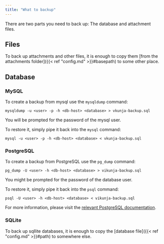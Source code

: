 ```yaml
---
title: "What to backup"
---
```


There are two parts you need to back up: The database and attachment files.

## Files

To back up attachments and other files, it is enough to copy them [from the attachments folder]({{< ref "config.md" >}}#basepath) to some other place.

## Database

### MySQL

To create a backup from mysql use the `mysqldump` command:

```
mysqldump -u <user> -p -h <db-host> <database> > vkunja-backup.sql
```

You will be prompted for the password of the mysql user.

To restore it, simply pipe it back into the `mysql` command:

```
mysql -u <user> -p -h <db-host> <database> < vkunja-backup.sql
```

### PostgreSQL

To create a backup from PostgreSQL use the `pg_dump` command:

```
pg_dump -U <user> -h <db-host> <database> > vikunja-backup.sql
```

You might be prompted for the password of the database user.

To restore it, simply pipe it back into the `psql` command:

```
psql -U <user> -h <db-host> <database> < vikunja-backup.sql
```

For more information, please visit the [relevant PostgreSQL documentation](https://www.postgresql.org/docs/12/backup-dump.html).

### SQLite

To back up sqllite databases, it is enough to copy the [database file]({{< ref "config.md" >}}#path) to somewhere else.
